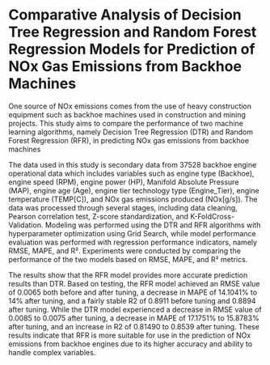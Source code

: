 # Comparative Analysis of Decision Tree Regression and Random Forest Regression Models for Prediction of NOx Gas Emissions from Backhoe Machines

One source of NOx emissions comes from the use of heavy construction equipment such as backhoe machines used in construction and mining projects. This study aims to compare the performance of two machine learning algorithms, namely Decision Tree Regression (DTR) and Random Forest Regression (RFR), in predicting NOx gas emissions from backhoe machines

The data used in this study is secondary data from 37528 backhoe engine operational data which includes variables such as engine type (Backhoe), engine speed (RPM), engine power (HP), Manifold Absolute Pressure (MAP), engine age (Age), engine tier technology type (Engine_Tier), engine temperature (TEMP[C]), and NOx gas emissions produced (NOx[g/s]). The data was processed through several stages, including data cleaning, Pearson correlation test, Z-score standardization, and K-FoldCross-Validation. Modeling was performed using the DTR and RFR algorithms with hyperparameter optimization using Grid Search, while model performance evaluation was performed with regression performance indicators, namely RMSE, MAPE, and R². Experiments were conducted by comparing the performance of the two models based on RMSE, MAPE, and R² metrics.

The results show that the RFR model provides more accurate prediction results than DTR. Based on testing, the RFR model achieved an RMSE value of 0.0065 both before and after tuning, a decrease in MAPE of 14.1041% to 14% after tuning, and a fairly stable R2 of 0.8911 before tuning and 0.8894 after tuning. While the DTR model experienced a decrease in RMSE value of 0.0085 to 0.0075 after tuning, a decrease in MAPE of 17.1751% to 15.8783% after tuning, and an increase in R2 of 0.81490 to 0.8539 after tuning. These results indicate that RFR is more suitable for use in the prediction of NOx emissions from backhoe engines due to its higher accuracy and ability to handle complex variables.

